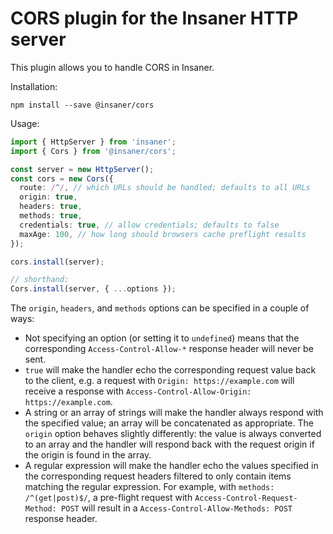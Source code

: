 # CORS plugin for the Insaner HTTP server

This plugin allows you to handle CORS in Insaner.

Installation:

```shell
npm install --save @insaner/cors
```

Usage:

```typescript
import { HttpServer } from 'insaner';
import { Cors } from '@insaner/cors';

const server = new HttpServer();
const cors = new Cors({
  route: /^/, // which URLs should be handled; defaults to all URLs
  origin: true,
  headers: true,
  methods: true,
  credentials: true, // allow credentials; defaults to false
  maxAge: 100, // how long should browsers cache preflight results
});

cors.install(server);

// shorthand:
Cors.install(server, { ...options });
```

The `origin`, `headers`, and `methods` options can be specified in a couple of
ways:
 - Not specifying an option (or setting it to `undefined`) means that the
   corresponding `Access-Control-Allow-*` response header will never be sent.
 - `true` will make the handler echo the corresponding request value back to the
   client, e.g. a request with `Origin: https://example.com` will receive a
   response with `Access-Control-Allow-Origin: https://example.com`.
 - A string or an array of strings will make the handler always respond with the
   specified value; an array will be concatenated as appropriate. The `origin`
   option behaves slightly differently: the value is always converted to an array
   and the handler will respond back with the request origin if the origin is
   found in the array.
 - A regular expression will make the handler echo the values specified in the
   corresponding request headers filtered to only contain items matching the
   regular expression. For example, with `methods: /^(get|post)$/`, a pre-flight
   request with `Access-Control-Request-Method: POST` will result in a
   `Access-Control-Allow-Methods: POST` response header.
